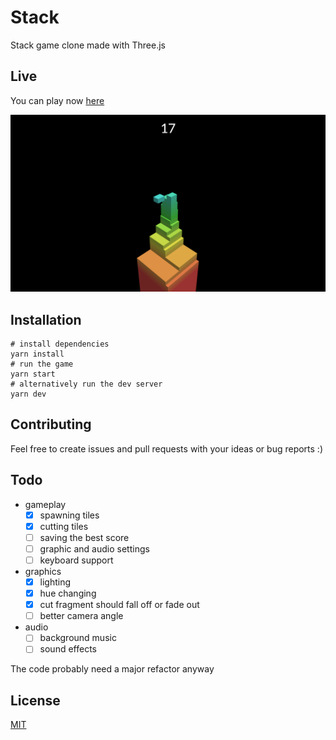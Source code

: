 # Stack
Stack game clone made with Three.js

## Live
You can play now [here](https://konradlinkowski.github.io/Stack/)

![gameplay screenshot](./screenshots/screen.png)

## Installation
```
# install dependencies
yarn install
# run the game
yarn start
# alternatively run the dev server
yarn dev
```

## Contributing
Feel free to create issues and pull requests with your ideas or bug reports :)

## Todo
- gameplay
  - [x] spawning tiles
  - [x] cutting tiles
  - [ ] saving the best score
  - [ ] graphic and audio settings
  - [ ] keyboard support
- graphics
  - [x] lighting
  - [x] hue changing
  - [x] cut fragment should fall off or fade out
  - [ ] better camera angle
- audio
  - [ ] background music
  - [ ] sound effects

The code probably need a major refactor anyway

## License
[MIT](./LICENSE)
